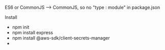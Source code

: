ES6 or CommonJS --> CommonJS, so no "type : module" in package.json

Install
- npm init
- npm install express
- npm install @aws-sdk/client-secrets-manager
- 
